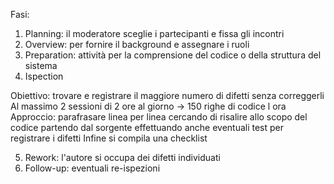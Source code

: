 Fasi:
1. Planning: il moderatore sceglie i partecipanti e fissa gli incontri
2. Overview: per fornire il background e assegnare i ruoli
3. Preparation: attività per la comprensione del codice o della struttura del sistema
4. Ispection

Obiettivo: trovare e registrare il maggiore numero di difetti senza correggerli
Al massimo 2 sessioni di 2 ore al giorno -> 150 righe di codice l ora
Approccio: parafrasare linea per linea cercando di risalire allo scopo del codice partendo dal sorgente effettuando anche eventuali test per registrare i difetti
Infine si compila una checklist

5. Rework: l'autore si occupa dei difetti individuati
6. Follow-up: eventuali re-ispezioni